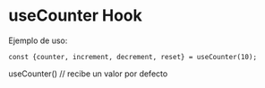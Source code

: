 # useCounter Hook

Ejemplo de uso:

```
const {counter, increment, decrement, reset} = useCounter(10);

```
useCounter() // recibe un valor por defecto